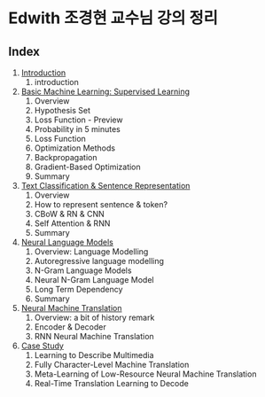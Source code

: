 # Edwith 조경현 교수님 강의 정리

## Index

1. [Introduction]( https://github.com/KhelKim/basic-nlp/tree/master/edwith/01 )
   1. introduction
2. [Basic Machine Learning: Supervised Learning]( https://github.com/KhelKim/basic-nlp/tree/master/edwith/02 )
   1. Overview
   2. Hypothesis Set
   3. Loss Function - Preview
   4. Probability in 5 minutes
   5. Loss Function
   6. Optimization Methods
   7. Backpropagation
   8. Gradient-Based Optimization
   9. Summary
3. [Text Classification & Sentence Representation]( https://github.com/KhelKim/basic-nlp/tree/master/edwith/03 )
   1. Overview
   2. How to represent sentence & token?
   3. CBoW & RN & CNN
   4. Self Attention & RNN
   5. Summary
4. [Neural Language Models]( https://github.com/KhelKim/basic-nlp/tree/master/edwith/04 )
   1. Overview: Language Modelling
   2. Autoregressive language modelling
   3. N-Gram Language Models
   4. Neural N-Gram Language Model
   5. Long Term Dependency
   6. Summary
5. [Neural Machine Translation]( https://github.com/KhelKim/basic-nlp/tree/master/edwith/05 )
   1. Overview: a bit of history remark
   2. Encoder & Decoder
   3. RNN Neural Machine Translation
6. [Case Study]( https://github.com/KhelKim/basic-nlp/tree/master/edwith/06 )
   1. Learning to Describe Multimedia
   2. Fully Character-Level Machine Translation
   3. Meta-Learning of Low-Resource Neural Machine Translation
   4. Real-Time Translation Learning to Decode

